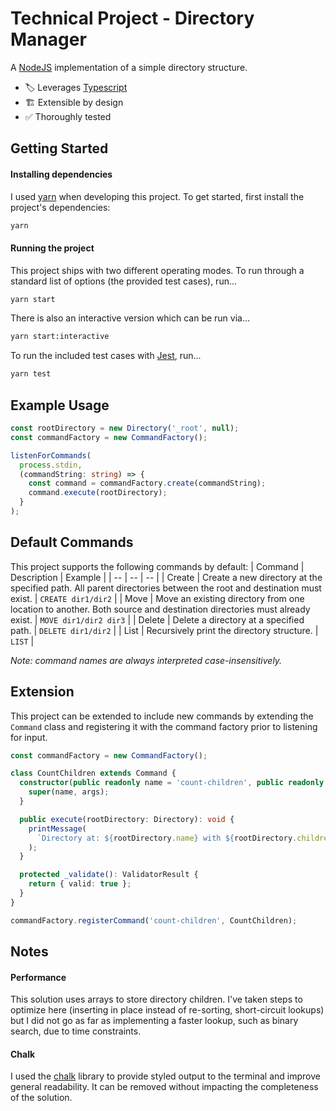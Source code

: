 # Technical Project - Directory Manager
A [NodeJS](https://nodejs.org) implementation of a simple directory structure.
- :label: Leverages [Typescript](https://www.typescriptlang.org)
- :building_construction: Extensible by design
- :white_check_mark: Thoroughly tested

## Getting Started
#### Installing dependencies
I used [yarn](https://classic.yarnpkg.com) when developing this project. To get started, first install the project's dependencies:
```bash
yarn
```
#### Running the project
This project ships with two different operating modes. To run through a standard list of options (the provided test cases), run...
```bash
yarn start
```
There is also an interactive version which can be run via...
```bash
yarn start:interactive
```
To run the included  test cases with [Jest](https://jestjs.io), run...
```bash
yarn test
```

## Example Usage
```typescript
const rootDirectory = new Directory('_root', null);
const commandFactory = new CommandFactory();

listenForCommands(
  process.stdin,
  (commandString: string) => {
    const command = commandFactory.create(commandString);
    command.execute(rootDirectory);
  }
);
```


## Default Commands
This project supports the following commands by default:
| Command | Description | Example |
| -- | -- | -- |
| Create | Create a new directory at the specified path. All parent directories between the root and destination must exist. | `CREATE dir1/dir2` |
| Move | Move an existing directory from one location to another. Both source and destination directories must already exist. | `MOVE dir1/dir2 dir3` |
| Delete | Delete a directory at a specified path. | `DELETE dir1/dir2` |
| List | Recursively print the directory structure. | `LIST` |

*Note: command names are always interpreted case-insensitively.*

## Extension
This project can be extended to include new commands by extending the `Command` class and registering it with the command factory prior to listening for input.
```typescript
const commandFactory = new CommandFactory();

class CountChildren extends Command {
  constructor(public readonly name = 'count-children', public readonly args: []) {
    super(name, args);
  }

  public execute(rootDirectory: Directory): void {
    printMessage(
      `Directory at: ${rootDirectory.name} with ${rootDirectory.children.length} children`
    );
  }

  protected _validate(): ValidatorResult {
    return { valid: true };
  }
}

commandFactory.registerCommand('count-children', CountChildren);
```

## Notes
#### Performance
This solution uses arrays to store directory children. I've taken steps to optimize here (inserting in place instead of re-sorting, short-circuit lookups) but I did not go as far as implementing a faster lookup, such as binary search, due to time constraints.
#### Chalk
I used the [chalk](https://www.npmjs.com/package/chalk) library to provide styled output to the terminal and improve general readability. It can be removed without impacting the completeness of the solution. 
